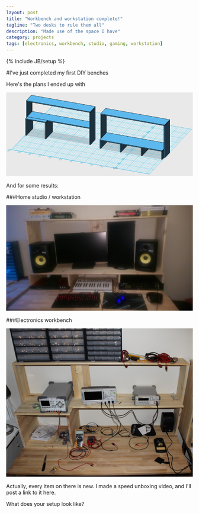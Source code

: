 ```yaml
---
layout: post
title: "Workbench and workstation complete!"
tagline: "Two desks to rule them all"
description: "Made use of the space I have"
category: projects
tags: [electronics, workbench, studio, gaming, workstation]
---
```

{% include JB/setup %}

#I've just completed my first DIY benches

Here's the plans I ended up with
<p><img src="/assets/images/benchbuild/3dmodel.png" alt="Workbench plans" /></p>

And for some results:

###Home studio / workstation

<p><img src="/assets/images/benchbuild/workstation.png" alt="Workstation result" /></p>

###Electronics workbench

<p><img src="/assets/images/benchbuild/workbench.png" alt="Workstation result" /></p>

Actually, every item on there is new. I made a speed unboxing video, and I'll post a link to it here.



What does your setup look like?